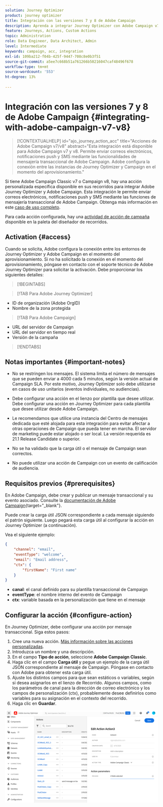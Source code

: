 ```yaml
---
solution: Journey Optimizer
product: journey optimizer
title: Integración con las versiones 7 y 8 de Adobe Campaign
description: Aprenda a integrar Journey Optimizer con Adobe Campaign v7/v8
feature: Journeys, Actions, Custom Actions
topic: Administration
role: Data Engineer, Data Architect, Admin
level: Intermediate
keywords: campaign, acc, integration
exl-id: 109ba212-f04b-425f-9447-708c8e0b3f51
source-git-commit: a5ee7c668b51a761266b50216047caf48496f678
workflow-type: tm+mt
source-wordcount: '553'
ht-degree: 13%

---
```


# Integración con las versiones 7 y 8 de Adobe Campaign {#integrating-with-adobe-campaign-v7-v8}

>[!CONTEXTUALHELP]
>id="ajo_journey_action_acc"
>title="Acciones de Adobe Campaign v7/v8"
>abstract="Esta integración está disponible para Adobe Campaign v7 y v8. Permite enviar correos electrónicos, notificaciones push y SMS mediante las funcionalidades de mensajería transaccional de Adobe Campaign. Adobe configura la conexión entre las instancias de Journey Optimizer y Campaign en el momento del aprovisionamiento."

Si tiene Adobe Campaign Classic v7 o Campaign v8, hay una acción personalizada específica disponible en sus recorridos para integrar Adobe Journey Optimizer y Adobe Campaign. Esta integración le permite enviar correos electrónicos, notificaciones push y SMS mediante las funciones de mensajería transaccional de Adobe Campaign. Obtenga más información en este [caso de uso completo](../building-journeys/ajo-ac.md).

Para cada acción configurada, hay una [actividad de acción de campaña](../building-journeys/using-adobe-campaign-v7-v8.md) disponible en la paleta del diseñador de recorridos.

## Activation {#access}

Cuando se solicita, Adobe configura la conexión entre los entornos de Journey Optimizer y Adobe Campaign en el momento del aprovisionamiento. Si no ha solicitado la conexión en el momento del aprovisionamiento, póngase en contacto con el soporte técnico de Adobe Journey Optimizer para solicitar la activación. Debe proporcionar los siguientes detalles:

>[!BEGINTABS]

>[!TAB Para Adobe Journey Optimizer]

* ID de organización (Adobe OrgID)
* Nombre de la zona protegida

>[!TAB Para Adobe Campaign]

* URL del servidor de Campaign
* URL del servidor en tiempo real
* Versión de la campaña

>[!ENDTABS]


## Notas importantes {#important-notes}

* No se restringen los mensajes. El sistema limita el número de mensajes que se pueden enviar a 4000 cada 5 minutos, según la versión actual de Campaign SLA. Por este motivo, Journey Optimizer solo debe utilizarse en casos de uso unitarios (eventos individuales, no audiencias).

* Debe configurar una acción en el lienzo por plantilla que desee utilizar. Debe configurar una acción en Journey Optimizer para cada plantilla que desee utilizar desde Adobe Campaign.

* Le recomendamos que utilice una instancia del Centro de mensajes dedicada que esté alojada para esta integración para evitar afectar a otras operaciones de Campaign que pueda tener en marcha. El servidor de marketing puede estar alojado o ser local. La versión requerida es 21.1 Release Candidate o superior.

* No se ha validado que la carga útil o el mensaje de Campaign sean correctos.

* No puede utilizar una acción de Campaign con un evento de calificación de audiencia.

## Requisitos previos {#prerequisites}

En Adobe Campaign, debe crear y publicar un mensaje transaccional y su evento asociado. Consulte la [documentación de Adobe Campaign](https://experienceleague.adobe.com/es/docs/campaign/campaign-v8/send/real-time/transactional){target="_blank"}.

Puede crear la carga útil JSON correspondiente a cada mensaje siguiendo el patrón siguiente. Luego pegará esta carga útil al configurar la acción en Journey Optimizer (a continuación).

Vea el siguiente ejemplo:

```JSON
{
    "channel": "email",
    "eventType": "welcome",
    "email": "Email address",
    "ctx": {
        "firstName": "First name"
    }
}
```

* **canal**: el canal definido para su plantilla transaccional de Campaign
* **eventType**: el nombre interno del evento de Campaign
* **ctx**: variable basada en la personalización que tiene en el mensaje

## Configurar la acción {#configure-action}

En Journey Optimizer, debe configurar una acción por mensaje transaccional. Siga estos pasos:

1. Cree una nueva acción. [Más información sobre las acciones personalizadas](../action/action.md).
1. Introduzca un nombre y una descripción.
1. En el campo **Tipo de acción**, seleccione **Adobe Campaign Classic**.
1. Haga clic en el campo **Carga útil** y pegue un ejemplo de la carga útil JSON correspondiente al mensaje de Campaign. Póngase en contacto con Adobe para obtener esta carga útil.
1. Ajuste los distintos campos para que sean estáticos o variables, según si desea asignarlos en el lienzo de Recorrido. Algunos campos, como los parámetros de canal para la dirección de correo electrónico y los campos de personalización (ctx), probablemente desee definirlos como variables para su asignación en el contexto del recorrido.
1. Haga clic en **Guardar**.

![](assets/accintegration1.png)